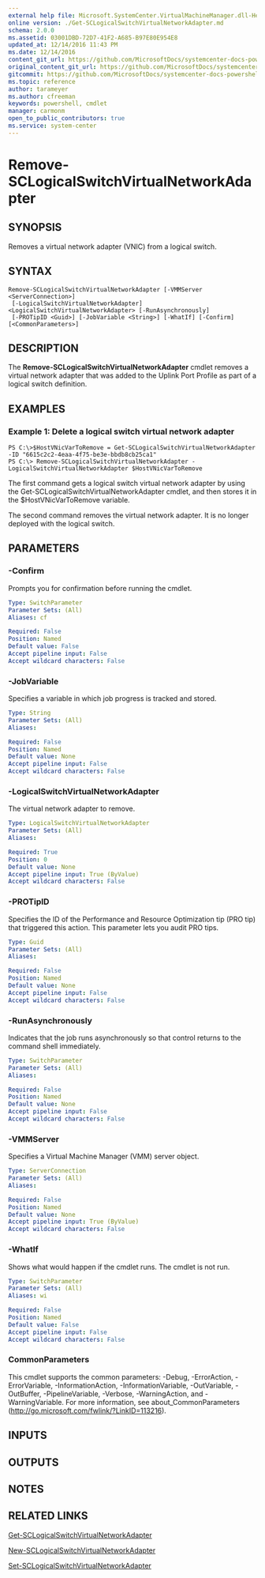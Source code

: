 ```yaml
---
external help file: Microsoft.SystemCenter.VirtualMachineManager.dll-Help.xml
online version: ./Get-SCLogicalSwitchVirtualNetworkAdapter.md
schema: 2.0.0
ms.assetid: 03001DBD-72D7-41F2-A685-B97E80E954E8
updated_at: 12/14/2016 11:43 PM
ms.date: 12/14/2016
content_git_url: https://github.com/MicrosoftDocs/systemcenter-docs-powershell/blob/master/systemcenter-cmdlets/SystemCenter2016/VirtualMachineManager/v1.0/Remove-SCLogicalSwitchVirtualNetworkAdapter.md
original_content_git_url: https://github.com/MicrosoftDocs/systemcenter-docs-powershell/blob/master/systemcenter-cmdlets/SystemCenter2016/VirtualMachineManager/v1.0/Remove-SCLogicalSwitchVirtualNetworkAdapter.md
gitcommit: https://github.com/MicrosoftDocs/systemcenter-docs-powershell/blob/96cd9bd2780eb6b78c540fa00d3b8a4313e3ed40/systemcenter-cmdlets/SystemCenter2016/VirtualMachineManager/v1.0/Remove-SCLogicalSwitchVirtualNetworkAdapter.md
ms.topic: reference
author: tarameyer
ms.author: cfreeman
keywords: powershell, cmdlet
manager: carmonm
open_to_public_contributors: true
ms.service: system-center
---
```


# Remove-SCLogicalSwitchVirtualNetworkAdapter

## SYNOPSIS
Removes a virtual network adapter (VNIC) from a logical switch.

## SYNTAX

```
Remove-SCLogicalSwitchVirtualNetworkAdapter [-VMMServer <ServerConnection>]
 [-LogicalSwitchVirtualNetworkAdapter] <LogicalSwitchVirtualNetworkAdapter> [-RunAsynchronously]
 [-PROTipID <Guid>] [-JobVariable <String>] [-WhatIf] [-Confirm] [<CommonParameters>]
```

## DESCRIPTION
The **Remove-SCLogicalSwitchVirtualNetworkAdapter** cmdlet removes a virtual network adapter that was added to the Uplink Port Profile as part of a logical switch definition.

## EXAMPLES

### Example 1: Delete a logical switch virtual network adapter
```
PS C:\>$HostVNicVarToRemove = Get-SCLogicalSwitchVirtualNetworkAdapter -ID "6615c2c2-4eaa-4f75-be3e-bbdb8cb25ca1"
PS C:\> Remove-SCLogicalSwitchVirtualNetworkAdapter -LogicalSwitchVirtualNetworkAdapter $HostVNicVarToRemove
```

The first command gets a logical switch virtual network adapter by using the Get-SCLogicalSwitchVirtualNetworkAdapter cmdlet, and then stores it in the $HostVNicVarToRemove variable.

The second command removes the virtual network adapter.
It is no longer deployed with the logical switch.

## PARAMETERS

### -Confirm
Prompts you for confirmation before running the cmdlet.

```yaml
Type: SwitchParameter
Parameter Sets: (All)
Aliases: cf

Required: False
Position: Named
Default value: False
Accept pipeline input: False
Accept wildcard characters: False
```

### -JobVariable
Specifies a variable in which job progress is tracked and stored.

```yaml
Type: String
Parameter Sets: (All)
Aliases: 

Required: False
Position: Named
Default value: None
Accept pipeline input: False
Accept wildcard characters: False
```

### -LogicalSwitchVirtualNetworkAdapter
The virtual network adapter to remove.

```yaml
Type: LogicalSwitchVirtualNetworkAdapter
Parameter Sets: (All)
Aliases: 

Required: True
Position: 0
Default value: None
Accept pipeline input: True (ByValue)
Accept wildcard characters: False
```

### -PROTipID
Specifies the ID of the Performance and Resource Optimization tip (PRO tip) that triggered this action.
This parameter lets you audit PRO tips.

```yaml
Type: Guid
Parameter Sets: (All)
Aliases: 

Required: False
Position: Named
Default value: None
Accept pipeline input: False
Accept wildcard characters: False
```

### -RunAsynchronously
Indicates that the job runs asynchronously so that control returns to the command shell immediately.

```yaml
Type: SwitchParameter
Parameter Sets: (All)
Aliases: 

Required: False
Position: Named
Default value: None
Accept pipeline input: False
Accept wildcard characters: False
```

### -VMMServer
Specifies a Virtual Machine Manager (VMM) server object.

```yaml
Type: ServerConnection
Parameter Sets: (All)
Aliases: 

Required: False
Position: Named
Default value: None
Accept pipeline input: True (ByValue)
Accept wildcard characters: False
```

### -WhatIf
Shows what would happen if the cmdlet runs.
The cmdlet is not run.

```yaml
Type: SwitchParameter
Parameter Sets: (All)
Aliases: wi

Required: False
Position: Named
Default value: False
Accept pipeline input: False
Accept wildcard characters: False
```

### CommonParameters
This cmdlet supports the common parameters: -Debug, -ErrorAction, -ErrorVariable, -InformationAction, -InformationVariable, -OutVariable, -OutBuffer, -PipelineVariable, -Verbose, -WarningAction, and -WarningVariable. For more information, see about_CommonParameters (http://go.microsoft.com/fwlink/?LinkID=113216).

## INPUTS

## OUTPUTS

## NOTES

## RELATED LINKS

[Get-SCLogicalSwitchVirtualNetworkAdapter](xref:SystemCenter2016/VirtualMachineManager/v1.0/Get-SCLogicalSwitchVirtualNetworkAdapter.md)

[New-SCLogicalSwitchVirtualNetworkAdapter](xref:SystemCenter2016/VirtualMachineManager/v1.0/New-SCLogicalSwitchVirtualNetworkAdapter.md)

[Set-SCLogicalSwitchVirtualNetworkAdapter](xref:SystemCenter2016/VirtualMachineManager/v1.0/Set-SCLogicalSwitchVirtualNetworkAdapter.md)

